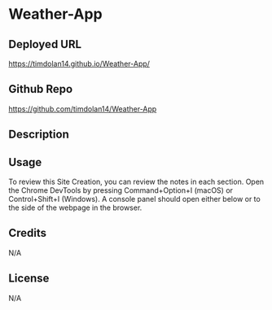 # Weather-App

## Deployed URL

https://timdolan14.github.io/Weather-App/

## Github Repo

https://github.com/timdolan14/Weather-App

## Description 

## Usage 

To review this Site Creation, you can review the notes in each section. Open the Chrome DevTools by pressing Command+Option+I (macOS) or Control+Shift+I (Windows). A console panel should open either below or to the side of the webpage in the browser.

## Credits

N/A

## License

N/A